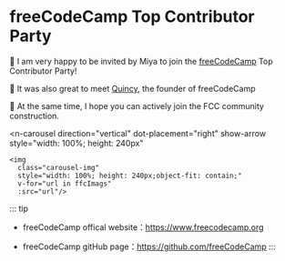 <script setup>
    import {ffcImags} from '../assets/imgs.ts'
</script>
# freeCodeCamp Top Contributor Party

:tada: I am very happy to be invited by Miya to join the [freeCodeCamp](https://www.freecodecamp.org/) Top Contributor Party!

:star_struck: It was also great to meet [Quincy](https://twitter.com/ossia), the founder of freeCodeCamp

:hugs: At the same time, I hope you can actively join the FCC community construction.

<n-carousel
    direction="vertical"
    dot-placement="right"
    show-arrow
    style="width: 100%; height: 240px"
>
    <img
      class="carousel-img"
      style="width: 100%; height: 240px;object-fit: contain;"
      v-for="url in ffcImags"
      :src="url"/>
</n-carousel>

::: tip
- freeCodeCamp offical website：https://www.freecodecamp.org

- freeCodeCamp gitHub page：https://github.com/freeCodeCamp
:::